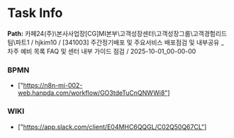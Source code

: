 # Task Info

**Path:** 카페24(주)\본사사업장\[CG]MI본부\고객성장센터\고객성장그룹\고객경험리드팀\파트1 / hjkim10 / [341003] 주간정기배포 및 주요서비스 배포점검 및 내부공유 _ 차주 예비 목록 FAQ 및 센터 내부 가이드 점검 / 2025-10-01_00-00-00

### BPMN
- ["https://n8n-mi-002-web.hanpda.com/workflow/GO3tdeTuCnQNWWi8"]

### WIKI
- ["https://app.slack.com/client/E04MHC6QQGL/C02Q50Q67CL"]

